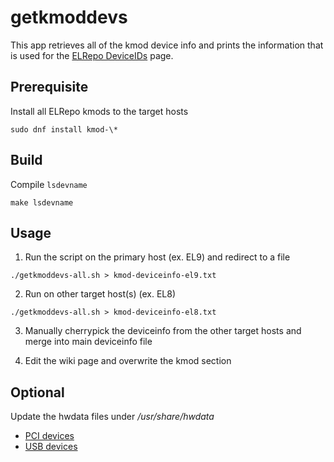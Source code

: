 # getkmoddevs

This app retrieves all of the kmod device info and prints the information that is used for the [ELRepo DeviceIDs](https://elrepo.org/wiki/doku.php?id=deviceids) page.


## Prerequisite
Install all ELRepo kmods to the target hosts
```
sudo dnf install kmod-\*
```


## Build
Compile `lsdevname`
```
make lsdevname
```

## Usage
1. Run the script on the primary host (ex. EL9) and redirect to a file
```
./getkmoddevs-all.sh > kmod-deviceinfo-el9.txt
```

2. Run on other target host(s) (ex. EL8)
```
./getkmoddevs-all.sh > kmod-deviceinfo-el8.txt
```

3. Manually cherrypick the deviceinfo from the other target hosts and merge into main deviceinfo file

4. Edit the wiki page and overwrite the kmod section


## Optional
Update the hwdata files under */usr/share/hwdata*
- [PCI devices](https://pci-ids.ucw.cz/)
- [USB devices](http://www.linux-usb.org/usb-ids.html)
